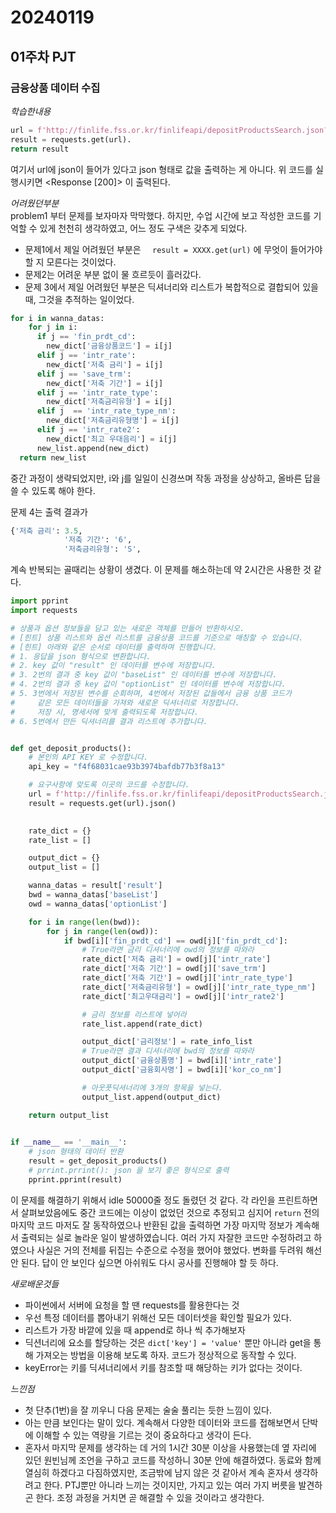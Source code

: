 # 20240119 
## 01주차 PJT
### 금융상품 데이터 수집

$학습한 내용$
``` python
url = f'http://finlife.fss.or.kr/finlifeapi/depositProductsSearch.json?auth={api_key}&topFinGrpNo=020000&pageNo=1'
result = requests.get(url).
return result
```
여기서 url에 json이 들어가 있다고 json 형태로 값을 출력하는 게 아니다. 위 코드를 실행시키면 <Response [200]> 이 출력된다.


$어려웠던 부분$  
problem1 부터 문제를 보자마자 막막했다. 하지만, 수업 시간에 보고 작성한 코드를 기억할 수 있게 천천히 생각하였고, 어느 정도 구색은 갖추게 되었다. 

- 문제1에서 제일 어려웠던 부분은 `  result = XXXX.get(url)` 에 무엇이 들어가야 할 지 모른다는 것이었다. 
- 문제2는 어려운 부분 없이 물 흐르듯이 흘러갔다.
- 문제 3에서 제일 어려웠던 부분은 딕셔너리와 리스트가 복합적으로 결합되어 있을 때, 그것을 추적하는 일이었다.

``` python
for i in wanna_datas:
    for j in i:
      if j == 'fin_prdt_cd':
        new_dict['금융상품코드'] = i[j]
      elif j == 'intr_rate':
        new_dict['저축 금리'] = i[j]
      elif j == 'save_trm':
        new_dict['저축 기간'] = i[j]
      elif j == 'intr_rate_type':
        new_dict['저축금리유형'] = i[j]
      elif j  == 'intr_rate_type_nm':
        new_dict['저축금리유형명'] = i[j]
      elif j == 'intr_rate2':
        new_dict['최고 우대음리'] = i[j]
      new_list.append(new_dict)
  return new_list
```
중간 과정이 생략되었지만, i와 j를 일일이 신경쓰며 작동 과정을 상상하고, 올바른 답을 쓸 수 있도록 해야 한다.

문제 4는 출력 결과가 
``` python
{'저축 금리': 3.5,
            '저축 기간': '6',
            '저축금리유형': 'S',
```
계속 반복되는 골때리는 상황이 생겼다. 이 문제를 해소하는데 약 2시간은 사용한 것 같다. 

``` python
import pprint
import requests

# 상품과 옵션 정보들을 담고 있는 새로운 객체를 만들어 반환하시오.
# [힌트] 상품 리스트와 옵션 리스트를 금융상품 코드를 기준으로 매칭할 수 있습니다.
# [힌트] 아래와 같은 순서로 데이터를 출력하며 진행합니다.
# 1. 응답을 json 형식으로 변환합니다.
# 2. key 값이 "result" 인 데이터를 변수에 저장합니다.
# 3. 2번의 결과 중 key 값이 "baseList" 인 데이터를 변수에 저장합니다.
# 4. 2번의 결과 중 key 값이 "optionList" 인 데이터를 변수에 저장합니다.
# 5. 3번에서 저장된 변수를 순회하며, 4번에서 저장된 값들에서 금융 상품 코드가 
#     같은 모든 데이터들을 가져와 새로운 딕셔너리로 저장합니다.
#     저장 시, 명세서에 맞게 출력되도록 저장합니다.
# 6. 5번에서 만든 딕셔너리를 결과 리스트에 추가합니다.


def get_deposit_products():
    # 본인의 API KEY 로 수정합니다.
    api_key = "f4f68031cae93b3974bafdb77b3f8a13"

    # 요구사항에 맞도록 이곳의 코드를 수정합니다.
    url = f'http://finlife.fss.or.kr/finlifeapi/depositProductsSearch.json?auth={api_key}&topFinGrpNo=020000&pageNo=1'
    result = requests.get(url).json()

  
    rate_dict = {}
    rate_list = []

    output_dict = {}
    output_list = []

    wanna_datas = result['result']
    bwd = wanna_datas['baseList']
    owd = wanna_datas['optionList']

    for i in range(len(bwd)):
        for j in range(len(owd)):
            if bwd[i]['fin_prdt_cd'] == owd[j]['fin_prdt_cd']:
                # True라면 금리 디셔너리에 owd의 정보를 따와라
                rate_dict['저축 금리'] = owd[j]['intr_rate']
                rate_dict['저축 기간'] = owd[j]['save_trm']
                rate_dict['저축 기간'] = owd[j]['intr_rate_type']
                rate_dict['저축금리유형'] = owd[j]['intr_rate_type_nm']
                rate_dict['최고우대금리'] = owd[j]['intr_rate2']

                # 금리 정보를 리스트에 넣어라
                rate_list.append(rate_dict)

                output_dict['금리정보'] = rate_info_list
                # True라면 결과 디셔너리에 bwd의 정보를 따와라
                output_dict['금융상품명'] = bwd[i]['intr_rate']
                output_dict['금융회사명'] = bwd[i]['kor_co_nm']

                # 아웃풋딕셔너리에 3개의 항목을 넣는다.
                output_list.append(output_dict)

    return output_list
                

if __name__ == '__main__':
    # json 형태의 데이터 반환
    result = get_deposit_products()
    # prrint.prrint(): json 을 보기 좋은 형식으로 출력
    pprint.pprint(result)
```

이 문제를 해결하기 위해서 idle 50000줄 정도 돌렸던 것 같다. 각 라인을 프린트하면서 살펴보았음에도 중간 코드에는 이상이 없었던 것으로 추정되고 심지어 `return` 전의 마지막 코드 마저도 잘 동작하였으나 반환된 값을 출력하면 가장 마지막 정보가 계속해서 출력되는 실로 놀라운 일이 발생하였습니다. 여러 가지 자잘한 코드만 수정하려고 하였으나 사실은 거의 전체를 뒤집는 수준으로 수정을 했어야 했었다. 변화를 두려워 해선 안 된다. 답이 안 보인다 싶으면 아쉬워도 다시 공사를 진행해야 할 듯 하다.

$새로 배운 것들$
 - 파이썬에서 서버에 요청을 할 땐 requests를 활용한다는 것
 - 우선 특정 데이터를 뽑아내기 위해선 모든 데이터셋을 확인할 필요가 있다.
 - 리스트가 가장 바깥에 있을 때 append로 하나 씩 추가해보자
 - 딕션너리에 요소를 할당하는 것은 `dict['key'] = 'value'` 뿐만 아니라 get을 통해 가져오는 방법을 이용해 보도록 하자. 코드가 정상적으로 동작할 수 있다.
 - keyError는 키를 딕셔너리에서 키를 참조할 때 해당하는 키가 없다는 것이다.


$느낀 점$
- 첫 단추(1번)을 잘 끼우니 다음 문제는 술술 풀리는 듯한 느낌이 있다.
- 아는 만큼 보인다는 말이 있다. 계속해서 다양한 데이터와 코드를 접해보면서 단박에 이해할 수 있는 역량을 기르는 것이 중요하다고 생각이 든다.
- 혼자서 마지막 문제를 생각하는 데 거의 1시간 30분 이상을 사용했는데 옆 자리에 있던 원빈님께 조언을 구하고 코드를 작성하니 30분 안에 해결하였다. 동료와 함께 열심히 하겠다고 다짐하였지만, 조금밖에 남지 않은 것 같아서 계속 혼자서 생각하려고 한다. PTJ뿐만 아니라 느끼는 것이지만, 가지고 있는 여러 가지 버릇을 발견하곤 한다. 조정 과정을 거치면 곧 해결할 수 있을 것이라고 생각한다.
